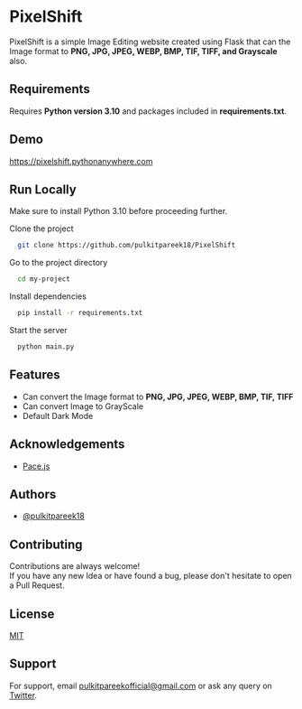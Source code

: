 # PixelShift

PixelShift is a simple Image Editing website created using Flask that can the Image format to **PNG, JPG, JPEG, WEBP, BMP, TIF, TIFF, and Grayscale** also.

## Requirements

Requires **Python version 3.10** and packages included in **requirements.txt**.

## Demo

https://pixelshift.pythonanywhere.com

## Run Locally

Make sure to install Python 3.10 before proceeding further.

Clone the project

```bash
  git clone https://github.com/pulkitpareek18/PixelShift
```

Go to the project directory

```bash
  cd my-project
```

Install dependencies

```bash
  pip install -r requirements.txt
```

Start the server

```bash
  python main.py
```

## Features

- Can convert the Image format to **PNG, JPG, JPEG, WEBP, BMP, TIF, TIFF** 
- Can convert Image to GrayScale
- Default Dark Mode




## Acknowledgements

 - [Pace.js](https://codebyzach.github.io/pace/e.com/project/elangosundar/awesome-README-templates)
 


## Authors

- [@pulkitpareek18](https://www.github.com/pulkitpareek18)


## Contributing

Contributions are always welcome!  
If you have any new Idea or have found a bug, please don't hesitate to open a Pull Request.


## License

[MIT](https://github.com/pulkitpareek18/PixelShift/blob/main/LICENSE)


## Support

For support, email pulkitpareekofficial@gmail.com or ask any query on [Twitter](https://twitter.com/@pulkitpareekOFL).

